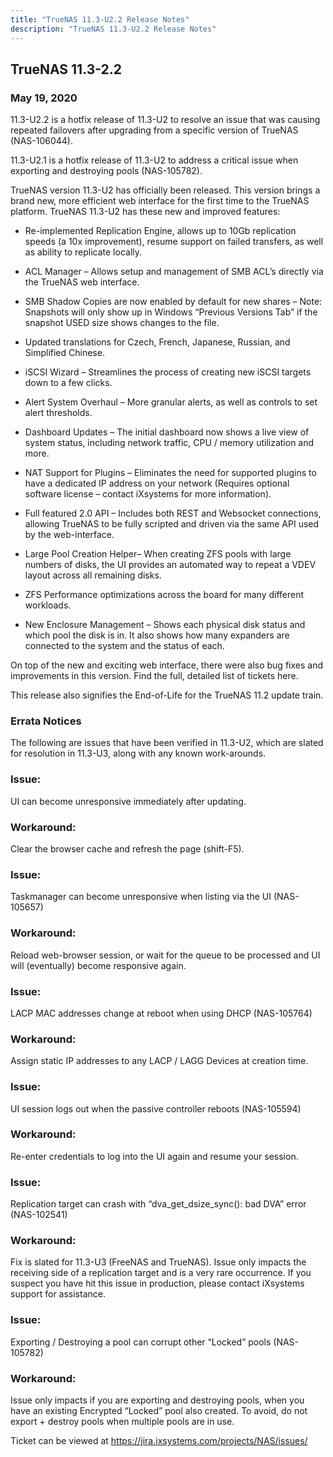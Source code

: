 ```yaml
---
title: "TrueNAS 11.3-U2.2 Release Notes"
description: "TrueNAS 11.3-U2.2 Release Notes"
---
```


## TrueNAS 11.3-2.2

### May 19, 2020

11.3-U2.2 is a hotfix release of 11.3-U2 to resolve an issue that was causing repeated failovers after upgrading from a specific version of TrueNAS (NAS-106044).

11.3-U2.1 is a hotfix release of 11.3-U2 to address a critical issue when exporting and destroying pools (NAS-105782).

TrueNAS version 11.3-U2 has officially been released. This version brings a brand new, more efficient web interface for the first time to the TrueNAS platform. TrueNAS 11.3-U2 has these new and improved features:

+ Re-implemented Replication Engine, allows up to 10Gb replication speeds (a 10x improvement), resume support on failed transfers, as well as ability to replicate locally.

+ ACL Manager – Allows setup and management of SMB ACL’s directly via the TrueNAS web interface.

+ SMB Shadow Copies are now enabled by default for new shares – Note: Snapshots will only show up in Windows “Previous Versions Tab” if the snapshot USED size shows changes to the file.

+ Updated translations for Czech, French, Japanese, Russian, and Simplified Chinese.

+ iSCSI Wizard – Streamlines the process of creating new iSCSI targets down to a few clicks.

+ Alert System Overhaul – More granular alerts, as well as controls to set alert thresholds.

+ Dashboard Updates – The initial dashboard now shows a live view of system status, including network traffic, CPU / memory utilization and more.

+ NAT Support for Plugins – Eliminates the need for supported plugins to have a dedicated IP address on your network (Requires optional software license – contact iXsystems for more information).

+ Full featured 2.0 API – Includes both REST and Websocket connections, allowing TrueNAS to be fully scripted and driven via the same API used by the web-interface.

+ Large Pool Creation Helper– When creating ZFS pools with large numbers of disks, the UI provides an automated way to repeat a VDEV layout across all remaining disks.

+ ZFS Performance optimizations across the board for many different workloads.

+ New Enclosure Management – Shows each physical disk status and which pool the disk is in. It also shows how many expanders are connected to the system and the status of each.

On top of the new and exciting web interface, there were also bug fixes and improvements in this version. Find the full, detailed list of tickets here.

This release also signifies the End-of-Life for the TrueNAS 11.2 update train.

### Errata Notices

The following are issues that have been verified in 11.3-U2, which are slated for resolution in 11.3-U3, along with any known work-arounds.

### Issue:

UI can become unresponsive immediately after updating.

### Workaround:

Clear the browser cache and refresh the page (shift-F5).

### Issue:

Taskmanager can become unresponsive when listing via the UI (NAS-105657)

### Workaround:

Reload web-browser session, or wait for the queue to be processed and UI will (eventually) become responsive again.

### Issue:

LACP MAC addresses change at reboot when using DHCP (NAS-105764)

### Workaround:

Assign static IP addresses to any LACP / LAGG Devices at creation time.

### Issue:

UI session logs out when the passive controller reboots (NAS-105594)

### Workaround:

Re-enter credentials to log into the UI again and resume your session.

### Issue:

Replication target can crash with “dva_get_dsize_sync(): bad DVA” error (NAS-102541)

### Workaround:

Fix is slated for 11.3-U3 (FreeNAS and TrueNAS). Issue only impacts the receiving side of a replication target and is a very rare occurrence. If you suspect you have hit this issue in production, please contact iXsystems support for assistance.

### Issue:

Exporting / Destroying a pool can corrupt other “Locked” pools (NAS-105782)

### Workaround:

Issue only impacts if you are exporting and destroying pools, when you have an existing Encrypted “Locked” pool also created. To avoid, do not export + destroy pools when multiple pools are in use.

Ticket can be viewed at https://jira.ixsystems.com/projects/NAS/issues/
